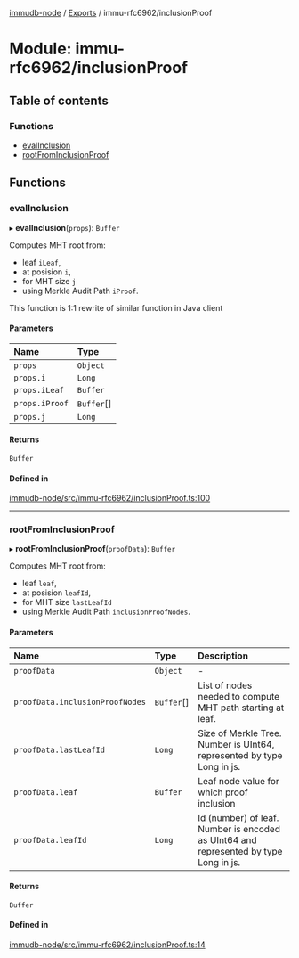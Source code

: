 [immudb-node](../README.md) / [Exports](../modules.md) / immu-rfc6962/inclusionProof

# Module: immu-rfc6962/inclusionProof

## Table of contents

### Functions

- [evalInclusion](immu_rfc6962_inclusionProof.md#evalinclusion)
- [rootFromInclusionProof](immu_rfc6962_inclusionProof.md#rootfrominclusionproof)

## Functions

### evalInclusion

▸ **evalInclusion**(`props`): `Buffer`

Computes MHT root from:
- leaf `iLeaf`, 
- at posision `i`, 
- for MHT size `j` 
- using Merkle Audit Path `iProof`.

This function is 1:1 rewrite of similar function 
in Java client

#### Parameters

| Name | Type |
| :------ | :------ |
| `props` | `Object` |
| `props.i` | `Long` |
| `props.iLeaf` | `Buffer` |
| `props.iProof` | `Buffer`[] |
| `props.j` | `Long` |

#### Returns

`Buffer`

#### Defined in

[immudb-node/src/immu-rfc6962/inclusionProof.ts:100](https://github.com/user3232/node-immu-db/blob/30c0d74/immudb-node/src/immu-rfc6962/inclusionProof.ts#L100)

___

### rootFromInclusionProof

▸ **rootFromInclusionProof**(`proofData`): `Buffer`

Computes MHT root from:
- leaf `leaf`, 
- at posision `leafId`, 
- for MHT size `lastLeafId` 
- using Merkle Audit Path `inclusionProofNodes`.

#### Parameters

| Name | Type | Description |
| :------ | :------ | :------ |
| `proofData` | `Object` | - |
| `proofData.inclusionProofNodes` | `Buffer`[] | List of nodes needed to compute MHT path starting at leaf. |
| `proofData.lastLeafId` | `Long` | Size of Merkle Tree.  Number is UInt64, represented by type Long in js. |
| `proofData.leaf` | `Buffer` | Leaf node value for which proof inclusion |
| `proofData.leafId` | `Long` | Id (number) of leaf.  Number is encoded as UInt64  and represented by type Long in js. |

#### Returns

`Buffer`

#### Defined in

[immudb-node/src/immu-rfc6962/inclusionProof.ts:14](https://github.com/user3232/node-immu-db/blob/30c0d74/immudb-node/src/immu-rfc6962/inclusionProof.ts#L14)
